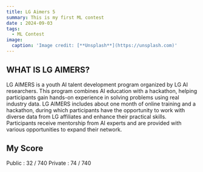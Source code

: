 ```yaml
---
title: LG Aimers 5
summary: This is my first ML contest
date : 2024-09-03
tags:
  - ML Contest
image:
  caption: 'Image credit: [**Unsplash**](https://unsplash.com)'
---
```


## WHAT IS LG AIMERS?
LG AIMERS is a youth AI talent development program organized by LG AI researchers. This program combines AI education with a hackathon, helping participants gain hands-on experience in solving problems using real industry data. LG AIMERS includes about one month of online training and a hackathon, during which participants have the opportunity to work with diverse data from LG affiliates and enhance their practical skills. Participants receive mentorship from AI experts and are provided with various opportunities to expand their network.


## My Score
Public : 32 / 740
Private : 74 / 740